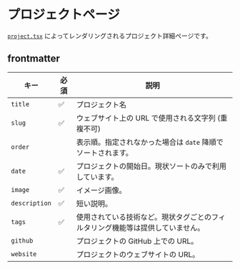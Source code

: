 # プロジェクトページ

[`project.tsx`](/src/templates/project.tsx) によってレンダリングされるプロジェクト詳細ページです。

## frontmatter

| キー          | 必須 | 説明                                                                           |
| ------------- | ---- | ------------------------------------------------------------------------------ |
| `title`       | ✅   | プロジェクト名                                                                 |
| `slug`        | ✅   | ウェブサイト上の URL で使用される文字列 (重複不可)                             |
| `order`       |      | 表示順。指定されなかった場合は `date` 降順でソートされます。                   |
| `date`        | ✅   | プロジェクトの開始日。現状ソートのみで利用しています。 |
| `image`       | ✅   | イメージ画像。                                                                 |
| `description` | ✅   | 短い説明。                                                                     |
| `tags`        | ✅   | 使用されている技術など。現状タグごとのフィルタリング機能等は提供していません。 |
| `github`      |      | プロジェクトの GitHub 上での URL。                                             |
| `website`     |      | プロジェクトのウェブサイトの URL。                                             |
